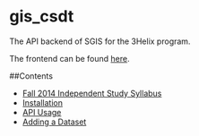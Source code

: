 gis_csdt
========
The API backend of SGIS for the 3Helix program.

The frontend can be found [here](https://github.com/gouravjeet/SGIS-2.0).

##Contents
* [Fall 2014 Independent Study Syllabus](doc/syllabus.md)
* [Installation](doc/installation.md)
* [API Usage](doc/usage.md)
* [Adding a Dataset](doc/new-dataset.md)
